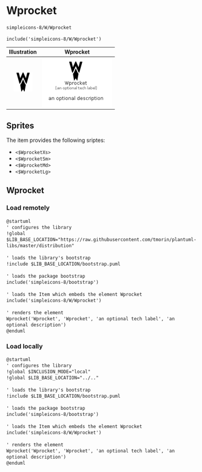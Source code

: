 # Wprocket


```text
simpleicons-8/W/Wprocket
```

```text
include('simpleicons-8/W/Wprocket')
```



| Illustration | Wprocket |
| :---: | :---: |
| ![illustration for Illustration](../../simpleicons-8/W/Wprocket.png) | ![illustration for Wprocket](../../simpleicons-8/W/Wprocket.Local.png) |



## Sprites
The item provides the following sriptes:

- `<$WprocketXs>`
- `<$WprocketSm>`
- `<$WprocketMd>`
- `<$WprocketLg>`





## Wprocket

### Load remotely
```plantuml
@startuml
' configures the library
!global $LIB_BASE_LOCATION="https://raw.githubusercontent.com/tmorin/plantuml-libs/master/distribution"

' loads the library's bootstrap
!include $LIB_BASE_LOCATION/bootstrap.puml

' loads the package bootstrap
include('simpleicons-8/bootstrap')

' loads the Item which embeds the element Wprocket
include('simpleicons-8/W/Wprocket')

' renders the element
Wprocket('Wprocket', 'Wprocket', 'an optional tech label', 'an optional description')
@enduml
```

### Load locally
```plantuml
@startuml
' configures the library
!global $INCLUSION_MODE="local"
!global $LIB_BASE_LOCATION="../.."

' loads the library's bootstrap
!include $LIB_BASE_LOCATION/bootstrap.puml

' loads the package bootstrap
include('simpleicons-8/bootstrap')

' loads the Item which embeds the element Wprocket
include('simpleicons-8/W/Wprocket')

' renders the element
Wprocket('Wprocket', 'Wprocket', 'an optional tech label', 'an optional description')
@enduml
```

